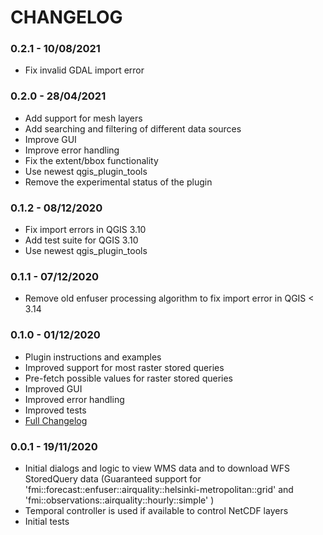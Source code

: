 # CHANGELOG

### 0.2.1 - 10/08/2021

* Fix invalid GDAL import error

### 0.2.0 - 28/04/2021

* Add support for mesh layers
* Add searching and filtering of different data sources
* Improve GUI
* Improve error handling
* Fix the extent/bbox functionality
* Use newest qgis_plugin_tools
* Remove the experimental status of the plugin


### 0.1.2 - 08/12/2020

* Fix import errors in QGIS 3.10
* Add test suite for QGIS 3.10
* Use newest qgis_plugin_tools

### 0.1.1 - 07/12/2020

* Remove old enfuser processing algorithm to fix import error in QGIS < 3.14

### 0.1.0 - 01/12/2020

* Plugin instructions and examples
* Improved support for most raster stored queries
* Pre-fetch possible values for raster stored queries
* Improved GUI
* Improved error handling
* Improved tests
* <a href="https://github.com/GispoCoding/FMI2QGIS/compare/0.0.1...0.1.0">Full Changelog</a>

### 0.0.1 - 19/11/2020

* Initial dialogs and logic to view WMS data and to download WFS StoredQuery data (Guaranteed support for 'fmi::forecast::enfuser::airquality::helsinki-metropolitan::grid' and 'fmi::observations::airquality::hourly::simple' )
* Temporal controller is used if available to control NetCDF layers
* Initial tests

###
